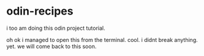 # odin-recipes
i too am doing this odin project tutorial.

oh ok i managed to open this from the terminal. cool. i didnt break anything. yet. we will come back to this soon.